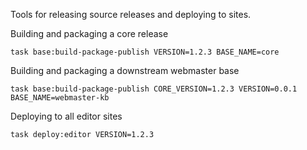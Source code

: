 Tools for releasing source releases and deploying to sites.

Building and packaging a core release
```shell
task base:build-package-publish VERSION=1.2.3 BASE_NAME=core
```

Building and packaging a downstream webmaster base
```shell
task base:build-package-publish CORE_VERSION=1.2.3 VERSION=0.0.1 BASE_NAME=webmaster-kb
```

Deploying to all editor sites
```shell
task deploy:editor VERSION=1.2.3
```

